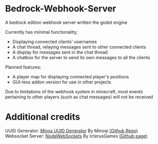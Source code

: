 # Bedrock-Webhook-Server
A bedrock edition webhook server written the godot engine

Currently has minimal functionality;
   - Displaying connected clients' usernames
   - A chat thread, relaying messages sent to other connected clients
   - A display for messages sent in the chat thread
   - A chatbox for the server to send its own messages to all the clients

Planned features:
   - A player map for displaying connected player's positions
   - GUI-less addon version for use in other projects

Due to limitations of the webhook system in minecraft, most events pertaining to other players (such as chat messages) will not be received

# Additional credits
UUID Generator: [Minos UUID Generator](https://godotengine.org/asset-library/asset/2658) By Minoqi [(Github Repo)](https://github.com/Minoqi/minos-UUID-generator-for-godot) <br>
Websocket Server: [NodeWebSockets](https://godotengine.org/asset-library/asset/2360) By IcterusGames [(Github page)](https://github.com/IcterusGames/NodeWebSockets)

